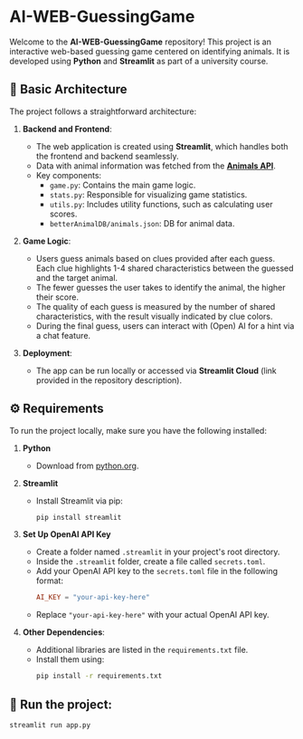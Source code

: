 # AI-WEB-GuessingGame

Welcome to the **AI-WEB-GuessingGame** repository! This project is an interactive web-based guessing game centered on identifying animals. It is developed using **Python** and **Streamlit** as part of a university course.

## 📐 Basic Architecture

The project follows a straightforward architecture:

1. **Backend and Frontend**:
   - The web application is created using **Streamlit**, which handles both the frontend and backend seamlessly.
   - Data with animal information was fetched from the [**Animals API**](https://api-ninjas.com/api/animals).
   - Key components:
     - `game.py`: Contains the main game logic.
     - `stats.py`: Responsible for visualizing game statistics.
     - `utils.py`: Includes utility functions, such as calculating user scores.
     - `betterAnimalDB/animals.json`: DB for animal data.

2. **Game Logic**:
   - Users guess animals based on clues provided after each guess. Each clue highlights 1-4 shared characteristics between the guessed and the target animal.
   - The fewer guesses the user takes to identify the animal, the higher their score.
   - The quality of each guess is measured by the number of shared characteristics, with the result visually indicated by clue colors.
   - During the final guess, users can interact with (Open) AI for a hint via a chat feature.

3. **Deployment**:
   - The app can be run locally or accessed via **Streamlit Cloud** (link provided in the repository description).

## ⚙️ Requirements

To run the project locally, make sure you have the following installed:

1. **Python**
   - Download from [python.org](https://www.python.org/).

2. **Streamlit**
   - Install Streamlit via pip:
     ```bash
     pip install streamlit
     ```

3. **Set Up OpenAI API Key**
   - Create a folder named `.streamlit` in your project's root directory.
   - Inside the `.streamlit` folder, create a file called `secrets.toml`.
   - Add your OpenAI API key to the `secrets.toml` file in the following format:
     ```toml
     AI_KEY = "your-api-key-here"
     ```
   - Replace `"your-api-key-here"` with your actual OpenAI API key.

4. **Other Dependencies**:
   - Additional libraries are listed in the `requirements.txt` file.
   - Install them using:
     ```bash
     pip install -r requirements.txt
     ```

## 🛫 Run the project:
   ```bash
   streamlit run app.py
   ```
